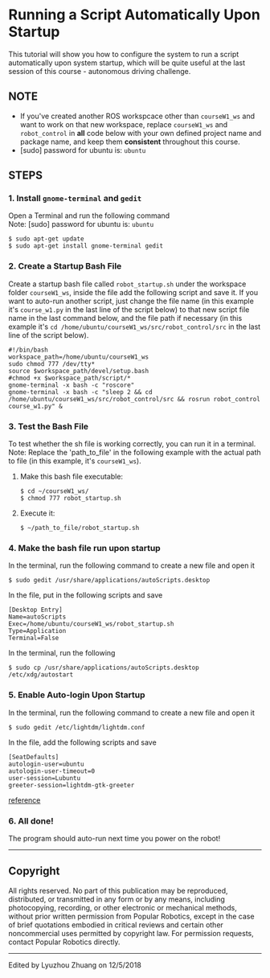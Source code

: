 # Running a Script Automatically Upon Startup
This tutorial will show you how to configure the system to run a script automatically upon system startup, which will be quite useful at the last session of this course - autonomous driving challenge.  

## NOTE
- If you've created another ROS workspcace other than `courseW1_ws` and want to work on that new workspace, replace `courseW1_ws` and `robot_control` in **all** code below with your own defined project name and package name, and keep them **consistent** throughout this course.
- [sudo] password for ubuntu is: `ubuntu`

## STEPS

### 1. Install `gnome-terminal` and `gedit`
Open a Terminal and run the following command  
Note: [sudo] password for ubuntu is: `ubuntu`
```
$ sudo apt-get update
$ sudo apt-get install gnome-terminal gedit
```

### 2. Create a Startup Bash File
Create a startup bash file called `robot_startup.sh` under the workspace folder `courseW1_ws`, inside the file add the following script and save it. If you want to auto-run another script, just change the file name (in this example it's `course_w1.py` in the last line of the script below) to that new script file name in the last command below, and the file path if necessary (in this example it's `cd /home/ubuntu/courseW1_ws/src/robot_control/src` in the last line of the script below).
```
#!/bin/bash
workspace_path=/home/ubuntu/courseW1_ws 
sudo chmod 777 /dev/tty*
source $workspace_path/devel/setup.bash
#chmod +x $workspace_path/script/*
gnome-terminal -x bash -c "roscore" 
gnome-terminal -x bash -c "sleep 2 && cd /home/ubuntu/courseW1_ws/src/robot_control/src && rosrun robot_control course_w1.py" &
```

### 3. Test the Bash File
To test whether the sh file is working correctly, you can run it in a terminal.  
Note: Replace the 'path_to_file' in the following example with the actual path to file (in this example, it's `courseW1_ws`).  
1. Make this bash file executable:
    ```
    $ cd ~/courseW1_ws/
    $ chmod 777 robot_startup.sh
    ```
2. Execute it:
    ```
    $ ~/path_to_file/robot_startup.sh
    ```

### 4. Make the bash file run upon startup
In the terminal, run the following command to create a new file and open it
```
$ sudo gedit /usr/share/applications/autoScripts.desktop
```
In the file, put in the following scripts and save
```
[Desktop Entry]
Name=autoScripts
Exec=/home/ubuntu/courseW1_ws/robot_startup.sh
Type=Application
Terminal=False
```
In the terminal, run the following 
```
$ sudo cp /usr/share/applications/autoScripts.desktop /etc/xdg/autostart
```

### 5. Enable Auto-login Upon Startup
In the terminal, run the following command to create a new file and open it
```
$ sudo gedit /etc/lightdm/lightdm.conf
```
In the file, add the following scripts and save
```
[SeatDefaults]
autologin-user=ubuntu
autologin-user-timeout=0
user-session=Lubuntu
greeter-session=lightdm-gtk-greeter
```
[reference](https://www.smarthomebeginner.com/enable-lubuntu-auto-login/)

### 6. All done! 
The program should auto-run next time you power on the robot!

---

## Copyright
All rights reserved. No part of this publication may be reproduced, distributed, or transmitted in any form or by any means, including photocopying, recording, or other electronic or mechanical methods, without prior written permission from Popular Robotics, except in the case of brief quotations embodied in critical reviews and certain other noncommercial uses permitted by copyright law. For permission requests, contact Popular Robotics directly.

---

Edited by Lyuzhou Zhuang on 12/5/2018